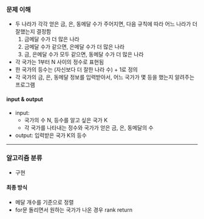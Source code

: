 ### 문제 이해
- 두 나라가 각각 얻은 금, 은, 동메달 수가 주어지면, 다음 규칙에 따라 어느 나라가 더 잘했는지 결정함
  1. 금메달 수가 더 많은 나라
  2. 금메달 수가 같으면, 은메달 수가 더 많은 나라
  3. 금, 은메달 수가 모두 같으면, 동메달 수가 더 많은 나라
- 각 국가는 1부터 N 사이의 정수로 표현됨
- 한 국가의 등수는 (자신보다 더 잘한 나라 수) + 1로 정의
- 각 국가의 금, 은, 동메달 정보를 입력받아서, 어느 국가가 몇 등을 했는지 알려주는 프로그램
#### input & output
- input:
    - 국가의 수 N, 등수를 알고 싶은 국가 K
    - 각 국가를 나타내는 정수와 국가가 얻은 금, 은, 동메달의 수
- output: 입력받은 국가 K의 등수
---
### 알고리즘 분류
- 구현
#### 최종 방식
- 메달 개수를 기준으로 정렬
- for문 돌리면서 원하는 국가가 나온 경우 rank return